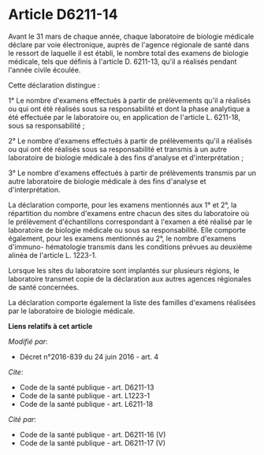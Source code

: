 # Article D6211-14

Avant le 31 mars de chaque année, chaque laboratoire de biologie médicale déclare par voie électronique, auprès de l'agence
régionale de santé dans le ressort de laquelle il est établi, le nombre total des examens de biologie médicale, tels que
définis à l'article D. 6211-13, qu'il a réalisés pendant l'année civile écoulée. 

Cette déclaration distingue : 

1° Le nombre d'examens effectués à partir de prélèvements qu'il a réalisés ou qui ont été réalisés sous sa responsabilité et
dont la phase analytique a été effectuée par le laboratoire ou, en application de l'article L. 6211-18, sous sa
responsabilité ; 

2° Le nombre d'examens effectués à partir de prélèvements qu'il a réalisés ou qui ont été réalisés sous sa responsabilité et
transmis à un autre laboratoire de biologie médicale à des fins d'analyse et d'interprétation ; 

3° Le nombre d'examens effectués à partir de prélèvements transmis par un autre laboratoire de biologie médicale à des fins
d'analyse et d'interprétation. 

La déclaration comporte, pour les examens mentionnés aux 1° et 2°, la répartition du nombre d'examens entre chacun des sites
du laboratoire où le prélèvement d'échantillons correspondant à l'examen a été réalisé par le laboratoire de biologie
médicale ou sous sa responsabilité. Elle comporte également, pour les examens mentionnés au 2°, le nombre d'examens d'immuno-
hématologie transmis dans les conditions prévues au deuxième alinéa de l'article L. 1223-1. 

Lorsque les sites du laboratoire sont implantés sur plusieurs régions, le laboratoire transmet copie de la déclaration aux
autres agences régionales de santé concernées. 

La déclaration comporte également la liste des familles d'examens réalisées par le laboratoire de biologie médicale.

**Liens relatifs à cet article**

_Modifié par_:

  - Décret n°2016-839 du 24 juin 2016 - art. 4

_Cite_:

  - Code de la santé publique - art. D6211-13
  - Code de la santé publique - art. L1223-1
  - Code de la santé publique - art. L6211-18

_Cité par_:

  - Code de la santé publique - art. D6211-16 (V)
  - Code de la santé publique - art. D6211-17 (V)
